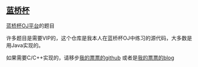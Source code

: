 ## [蓝桥杯](http://www.lanqiao.org)

[蓝桥杯OJ平台](http://lx.lanqiao.org)的题目

许多题目是需要VIP的，这个仓库是我本人在蓝桥杯OJ中练习的源代码，大多数是用Java实现的。

如果需要C/C++实现的，请移步[我的票票的github](https://github.com/liuchuo/Lanqiao) 或者是[我的票票的blog](http://www.liuchuo.net/?tag=%E8%93%9D%E6%A1%A5%E6%9D%AF)
